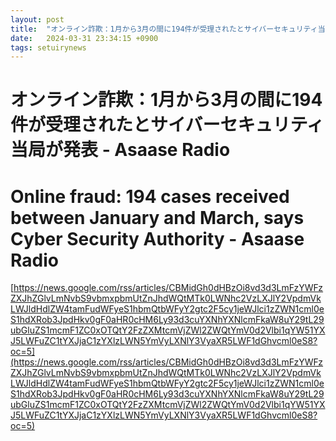 ```yaml
---
layout: post
title:  "オンライン詐欺：1月から3月の間に194件が受理されたとサイバーセキュリティ当局が発表 - Asaase Radio"
date:   2024-03-31 23:34:15 +0900
tags: setuirynews 
---
```


# オンライン詐欺：1月から3月の間に194件が受理されたとサイバーセキュリティ当局が発表 - Asaase Radio



# Online fraud: 194 cases received between January and March, says Cyber Security Authority - Asaase Radio

[https://news.google.com/rss/articles/CBMidGh0dHBzOi8vd3d3LmFzYWFzZXJhZGlvLmNvbS9vbmxpbmUtZnJhdWQtMTk0LWNhc2VzLXJlY2VpdmVkLWJldHdlZW4tamFudWFyeS1hbmQtbWFyY2gtc2F5cy1jeWJlci1zZWN1cml0eS1hdXRob3JpdHkv0gF0aHR0cHM6Ly93d3cuYXNhYXNlcmFkaW8uY29tL29ubGluZS1mcmF1ZC0xOTQtY2FzZXMtcmVjZWl2ZWQtYmV0d2Vlbi1qYW51YXJ5LWFuZC1tYXJjaC1zYXlzLWN5YmVyLXNlY3VyaXR5LWF1dGhvcml0eS8?oc=5](https://news.google.com/rss/articles/CBMidGh0dHBzOi8vd3d3LmFzYWFzZXJhZGlvLmNvbS9vbmxpbmUtZnJhdWQtMTk0LWNhc2VzLXJlY2VpdmVkLWJldHdlZW4tamFudWFyeS1hbmQtbWFyY2gtc2F5cy1jeWJlci1zZWN1cml0eS1hdXRob3JpdHkv0gF0aHR0cHM6Ly93d3cuYXNhYXNlcmFkaW8uY29tL29ubGluZS1mcmF1ZC0xOTQtY2FzZXMtcmVjZWl2ZWQtYmV0d2Vlbi1qYW51YXJ5LWFuZC1tYXJjaC1zYXlzLWN5YmVyLXNlY3VyaXR5LWF1dGhvcml0eS8?oc=5)

